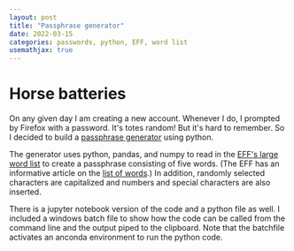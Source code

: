```yaml
---
layout: post
title: "Passphrase generator"
date: 2022-03-15
categories: passwords, python, EFF, word list
usemathjax: true
---
```


# Horse batteries
On any given day I am creating a new account. Whenever I do, I prompted by Firefox with a password. It's totes random! But it's hard to remember. So I decided to build a [passphrase generator](https://github.com/mike-babb/passphrase) using python. 

The generator uses python, pandas, and numpy to read in the [EFF's large word list](https://www.eff.org/files/2016/07/18/eff_large_wordlist.txt) to create a passphrase consisting of five words. (The EFF has an informative article on the [list of words](https://www.eff.org/deeplinks/2016/07/new-wordlists-random-passphrases).) In addition, randomly selected characters are capitalized and numbers and special characters are also inserted. 

There is a jupyter notebook version of the code and a python file as well. I included a windows batch file to show how the code can be called from the command line and the output piped to the clipboard. Note that the batchfile activates an anconda environment to run the python code. 







